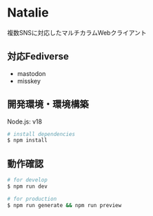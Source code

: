 # Natalie

複数SNSに対応したマルチカラムWebクライアント

## 対応Fediverse
- mastodon
- misskey

## 開発環境・環境構築

Node.js: v18

```bash
# install dependencies
$ npm install
```

## 動作確認

```bash
# for develop
$ npm run dev

# for production
$ npm run generate && npm run preview
```
